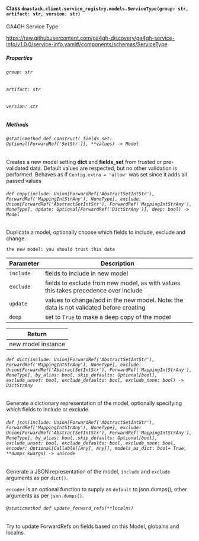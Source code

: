 #### Class `dnastack.client.service_registry.models.ServiceType(group: str, artifact: str, version: str)`
GA4GH Service Type

https://raw.githubusercontent.com/ga4gh-discovery/ga4gh-service-info/v1.0.0/service-info.yaml#/components/schemas/ServiceType
##### Properties
###### `group: str`

###### `artifact: str`

###### `version: str`

##### Methods
###### `@staticmethod def construct(_fields_set: Optional[ForwardRef('SetStr')], **values) -> Model`
Creates a new model setting __dict__ and __fields_set__ from trusted or pre-validated data.
Default values are respected, but no other validation is performed.
Behaves as if `Config.extra = 'allow'` was set since it adds all passed values
###### `def copy(include: Union[ForwardRef('AbstractSetIntStr'), ForwardRef('MappingIntStrAny'), NoneType], exclude: Union[ForwardRef('AbstractSetIntStr'), ForwardRef('MappingIntStrAny'), NoneType], update: Optional[ForwardRef('DictStrAny')], deep: bool) -> Model`
Duplicate a model, optionally choose which fields to include, exclude and change.

    the new model: you should trust this data

| Parameter | Description |
| --- | --- |
| `include` | fields to include in new model |
| `exclude` | fields to exclude from new model, as with values this takes precedence over include |
| `update` | values to change/add in the new model. Note: the data is not validated before creating |
| `deep` | set to `True` to make a deep copy of the model |

| Return |
| --- |
| new model instance |
###### `def dict(include: Union[ForwardRef('AbstractSetIntStr'), ForwardRef('MappingIntStrAny'), NoneType], exclude: Union[ForwardRef('AbstractSetIntStr'), ForwardRef('MappingIntStrAny'), NoneType], by_alias: bool, skip_defaults: Optional[bool], exclude_unset: bool, exclude_defaults: bool, exclude_none: bool) -> DictStrAny`
Generate a dictionary representation of the model, optionally specifying which fields to include or exclude.
###### `def json(include: Union[ForwardRef('AbstractSetIntStr'), ForwardRef('MappingIntStrAny'), NoneType], exclude: Union[ForwardRef('AbstractSetIntStr'), ForwardRef('MappingIntStrAny'), NoneType], by_alias: bool, skip_defaults: Optional[bool], exclude_unset: bool, exclude_defaults: bool, exclude_none: bool, encoder: Optional[Callable[[Any], Any]], models_as_dict: bool= True, **dumps_kwargs) -> unicode`
Generate a JSON representation of the model, `include` and `exclude` arguments as per `dict()`.

`encoder` is an optional function to supply as `default` to json.dumps(), other arguments as per `json.dumps()`.
###### `@staticmethod def update_forward_refs(**localns)`
Try to update ForwardRefs on fields based on this Model, globalns and localns.